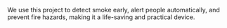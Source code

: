We use this project to detect smoke early, alert people automatically, and prevent fire hazards, making it a life-saving and practical device.
